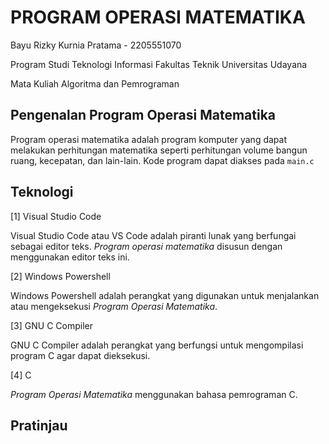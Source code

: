 # PROGRAM OPERASI MATEMATIKA

Bayu Rizky Kurnia Pratama - 2205551070

Program Studi Teknologi Informasi Fakultas Teknik Universitas Udayana

Mata Kuliah Algoritma dan Pemrograman

## Pengenalan Program Operasi Matematika 

Program operasi matematika adalah program komputer yang dapat melakukan perhitungan matematika seperti perhitungan volume bangun ruang, kecepatan, dan lain-lain. Kode program dapat diakses pada `main.c`

## Teknologi

[1] Visual Studio Code

Visual Studio Code atau VS Code adalah piranti lunak yang berfungai sebagai editor teks. _Program operasi matematika_ disusun dengan menggunakan editor teks ini. 

[2] Windows Powershell

Windows Powershell adalah perangkat yang digunakan untuk menjalankan atau mengeksekusi _Program Operasi Matematika_.

[3] GNU C Compiler

GNU C Compiler adalah perangkat yang berfungsi untuk mengompilasi program C agar dapat dieksekusi.

[4] C

_Program Operasi Matematika_ menggunakan bahasa pemrograman C.


## Pratinjau



